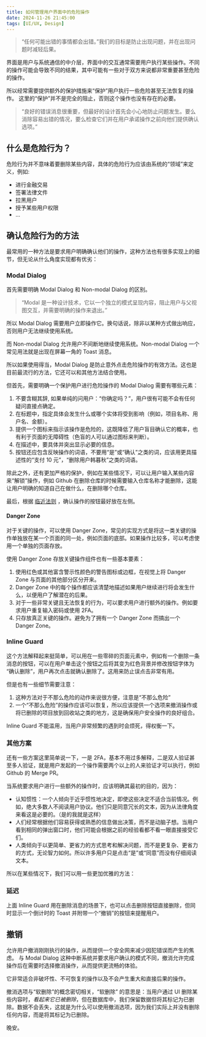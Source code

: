 ```yaml
---
title: 如何管理用户界面中的危险操作
date: 2024-11-26 21:45:00
tags: [UI/UX, Design]
---
```


> “任何可能出错的事情都会出错。”我们的目标是防止出现问题，并在出现问题时减轻后果。

界面是用户与系统通信的中介层，界面中的交互通常需要用户执行某些操作。不同的操作可能会导致不同的结果，其中可能有一些对于双方来说都非常重要甚至危险的操作。

所以经常需要提供额外的保护措施来“保护”用户执行一些危险甚至无法恢复的操作。
这里的“保护”并不是完全的阻止，否则这个操作也没有存在的必要。

> “良好的错误消息很重要，但最好的设计首先会小心地防止问题发生。要么消除容易出错的情况，要么检查它们并在用户承诺操作之前向他们提供确认选项。”

## 什么是危险行为？
危险行为并不意味着要删除某些内容，具体的危险行为应该由系统的“领域”来定义，例如:
- 进行金融交易
- 签署法律文件
- 拉黑用户
- 授予某些用户权限
- ...

## 确认危险行为的方法
最常用的一种方法是要求用户明确确认他们的操作，这种方法也有很多实现上的细节，但无论从什么角度实现都有优劣：

### Modal Dialog
首先需要明确 Modal Dialog 和 Non-modal Dialog 的区别。

> “Modal 是一种设计技术，它以一个独立的模式呈现内容，阻止用户与父视图交互，并需要明确的操作来退出。”

所以 Modal Dialog 需要用户立即操作它。换句话说，除非以某种方式做出响应，否则用户无法继续使用系统。

而 Non-modal Dialog 允许用户不间断地继续使用系统。Non-modal Dialog 一个常见用法就是出现在屏幕一角的 Toast 消息。

所以如果使用得当，Modal Dialog 是防止意外点击危险操作的有效方法。这也是目前最流行的方法，它还可以和其他方法结合使用。

但首先，需要明确一个保护用户进行危险操作的 Modal Dialog 需要有哪些元素：

1. 不要含糊其辞, 如果单纯的问用户：“你确定吗？”，用户很有可能不会有任何疑问直接点确定。
2. 在标题中，指定具体会发生什么或哪个实体将受到影响（例如，项目名称、用户名、金额）。
3. 提供一个图标来指示该操作是危险的，这既降低了用户盲目确认它的概率，也有利于页面的无障碍性（色盲的人可以通过图标来判断）。
4. 在描述中，要具体并突出显示必要的信息。
5. 按钮还应包含反映操作的词语，不要用“是”或“确认”之类的词，应该用更具描述性的“支付 10 元”，“删除用户韩暮秋”之类的词语。

除此之外，还有更加严格的保护，例如在某些情况下，可以让用户输入某些内容来“解锁”操作，例如 Github 在删除仓库的时候需要输入仓库名称才能删除，这能让用户明确的知道自己在做什么，在删除哪个仓库。

最后，根据 [临近法则](https://lawsofux.com/law-of-proximity/) ，确认操作的按钮最好放在左侧。

#### Danger Zone

对于关键的操作，可以使用 Danger Zone，常见的实现方式是将这一类关键的操作单独放在某一个页面的同一处，例如页面的底部。如果操作比较多，可以考虑使用一个单独的页面存放。

使用 Danger Zone 存放关键操作组件也有一些基本要素：
1. 使用红色或其他富含警示性颜色的警告图标或边框，在视觉上将 Danger Zone 与页面的其他部分区分开来。
2. Danger Zone 中的每个操作都应该清楚地描述如果用户继续进行将会发生什么，以便用户了解潜在的后果。
3. 对于一些非常关键且无法恢复的行为，可以要求用户进行额外的操作。例如要求用户重复输入密码或使用 2FA。
4. 只存放真正关键的操作。避免为了拥有一个 Danger Zone 而搞出一个 Danger Zone。

### Inline Guard

这个方法解释起来挺简单，可以用在一些零碎的页面元素中，例如有一个删除一条消息的按钮，可以在用户单击这个按钮之后将其变为红色背景并修改按钮字体为 “确认删除”，用户再次点击就确认删除了。这用来防止误点击非常有用。

但是也有一些细节需要注意：
1. 这种方法对于不那么危险的动作来说很方便，注意是“不那么危险”
2. 一个“不那么危险”的操作应该可以恢复，所以应该提供一个选项来撤消操作或将已删除的项目放到回收站之类的地方，这是确保用户安全操作的良好组合。

Inline Guard 不能滥用，当用户非常频繁的遇到时会烦死，得权衡一下。

### 其他方案

还有一些方案这里简单说一下，一是 2FA，基本不用过多解释，二是双人验证甚至多人验证，就是用户发起的一个操作需要两个以上的人来验证才可以执行，例如 Github 的 Merge PR。

当系统要求用户进行一些额外的操作时，应该明确其最初的目的，因为：
- 认知惯性：一个人倾向于近乎惯性地决定，即使这些决定不适合当前情况。例如，绝大多数人不阅读用户协议。他们只是同意冗长的文本，因为从法律角度来看这是必要的。（是的我就是这样）
- 人们经常根据他们容易获得或熟悉的信息做出决策，而不是动脑子想。当用户看到相同的弹出窗口时，他们可能会根据之前的经验看都不看一眼直接接受它们。
- 人类倾向于以更简单、更省力的方式思考和解决问题，而不是更复杂、更省力的方式，无论智力如何。所以许多用户只是点击“是”或“同意”而没有仔细阅读文本。

所以在某些情况下，我们可以用一些更加优雅的方法：

### 延迟

上面 Inline Guard 用在删除消息的场景下，也可以点击删除按钮直接删除，但同时显示一个倒计时的 Toast 并附带一个“撤销”的按钮来提醒用户。

## 撤销

允许用户撤消刚刚执行的操作，从而提供一个安全网来减少因犯错误而产生的焦虑。
与 Modal Dialog 这种中断系统并要求用户确认的模式不同，撤消允许完成操作后在需要时选择撤消操作，从而提供更流畅的体验。

它非常适合非破坏性、不可恢复的操作以及不会产生重大和直接后果的操作。

撤消选项与“软删除”的概念密切相关，“软删除” 的意思是：当用户通过 UI 删除某些内容时，_看起来它已被删除_，但在数据库中，我们保留数据但将其标记为已删除。数据不会丢失，这就是为什么可以使用撤消选项，因为我们实际上并没有删除任何内容，而是将其标记为已删除。

晚安。
